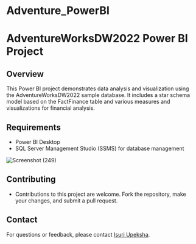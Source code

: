 # Adventure_PowerBI
# AdventureWorksDW2022 Power BI Project

## Overview
This Power BI project demonstrates data analysis and visualization using the AdventureWorksDW2022 sample database. It includes a star schema model based on the FactFinance table and various measures and visualizations for financial analysis.

## Requirements
- Power BI Desktop 
- SQL Server Management Studio (SSMS) for database management

![Screenshot (249)](https://github.com/user-attachments/assets/349f233d-3ed4-478c-bf82-3c185e984761)


## Contributing
- Contributions to this project are welcome. Fork the repository, make your changes, and submit a pull request.

## Contact
For questions or feedback, please contact [Isuri Upeksha](mailto:upekshaisuri99@gmail.com).
